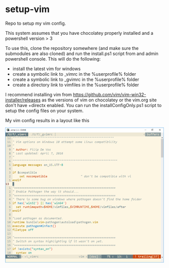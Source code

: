 # setup-vim
Repo to setup my vim config.

This system assumes that you have chocolatey properly installed and a powershell version > 3

To use this, clone the repository somewhere (and make sure the submodules are also cloned) and run the install.ps1 script from and admin powershell console. This will do the following:

- install the latest vim for windows 
- create a symbolic link to \_vimrc in the %userprofile% folder
- create a symbolic link to \_gvimrc in the %userprofile% folder
- create a directory link to vimfiles in the %userprofile% folder

I recommend installing vim from https://github.com/vim/vim-win32-installer/releases as the versions of vim on chocolatey or the vim.org site don't have +directx enabled. You can run the installConfigOnly.ps1 script to setup the config files on your system. 

My vim config results in a layout like this

![Example of how vim looks with this config](https://raw.githubusercontent.com/filipdevos/setup-vim/master/example.png)
